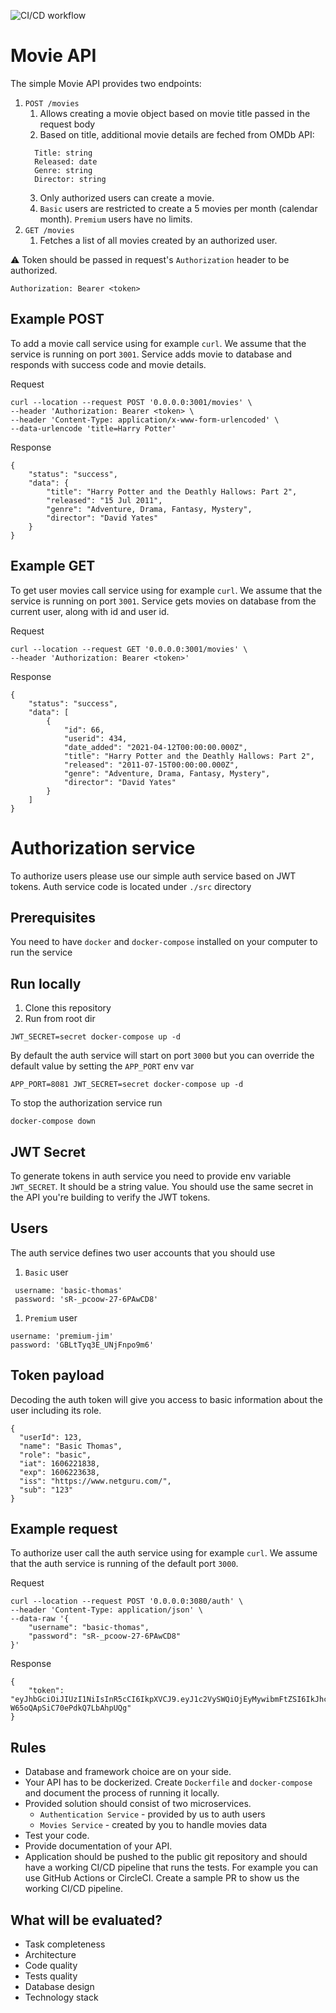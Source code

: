 ![CI/CD workflow](https://github.com/pkavvadias/Movies-API-netguru/actions/workflows/main.yml/badge.svg)
# Movie API

The simple Movie API provides two endpoints:

1. `POST /movies`
   1. Allows creating a movie object based on movie title passed in the request body
   2. Based on title, additional movie details are feched from OMDb API:
   ```
     Title: string
     Released: date
     Genre: string
     Director: string
   ```
   3. Only authorized users can create a movie.
   4. `Basic` users are restricted to create a 5 movies per month (calendar
      month). `Premium` users have no limits.
1. `GET /movies`
   1. Fetches a list of all movies created by an authorized user.

⚠️ Token should be passed in request's `Authorization` header to be authorized.

```
Authorization: Bearer <token>
```
## Example POST 

To add a movie call service using for example `curl`. We assume
that the service is running on port `3001`. Service adds movie to database
and responds with success code and movie details.

Request

```
curl --location --request POST '0.0.0.0:3001/movies' \
--header 'Authorization: Bearer <token> \
--header 'Content-Type: application/x-www-form-urlencoded' \
--data-urlencode 'title=Harry Potter'

```

Response

```
{
    "status": "success",
    "data": {
        "title": "Harry Potter and the Deathly Hallows: Part 2",
        "released": "15 Jul 2011",
        "genre": "Adventure, Drama, Fantasy, Mystery",
        "director": "David Yates"
    }
}
```

## Example GET 

To get user movies call service using for example `curl`. We assume
that the service is running on port `3001`. Service gets movies on
database from the current user, along with id and user id.

Request

```
curl --location --request GET '0.0.0.0:3001/movies' \
--header 'Authorization: Bearer <token>'

```

Response

```
{
    "status": "success",
    "data": [
        {
            "id": 66,
            "userid": 434,
            "date_added": "2021-04-12T00:00:00.000Z",
            "title": "Harry Potter and the Deathly Hallows: Part 2",
            "released": "2011-07-15T00:00:00.000Z",
            "genre": "Adventure, Drama, Fantasy, Mystery",
            "director": "David Yates"
        }
    ]
}
```
# Authorization service

To authorize users please use our simple auth service based on JWT tokens.
Auth service code is located under `./src` directory

## Prerequisites

You need to have `docker` and `docker-compose` installed on your computer to run the service

## Run locally

1. Clone this repository
1. Run from root dir

```
JWT_SECRET=secret docker-compose up -d
```

By default the auth service will start on port `3000` but you can override
the default value by setting the `APP_PORT` env var

```
APP_PORT=8081 JWT_SECRET=secret docker-compose up -d
```

To stop the authorization service run

```
docker-compose down
```

## JWT Secret

To generate tokens in auth service you need to provide env variable
`JWT_SECRET`. It should be a string value. You should use the same secret in
the API you're building to verify the JWT tokens.

## Users

The auth service defines two user accounts that you should use

1. `Basic` user

```
 username: 'basic-thomas'
 password: 'sR-_pcoow-27-6PAwCD8'
```

1. `Premium` user

```
username: 'premium-jim'
password: 'GBLtTyq3E_UNjFnpo9m6'
```

## Token payload

Decoding the auth token will give you access to basic information about the
user including its role.

```
{
  "userId": 123,
  "name": "Basic Thomas",
  "role": "basic",
  "iat": 1606221838,
  "exp": 1606223638,
  "iss": "https://www.netguru.com/",
  "sub": "123"
}
```

## Example request

To authorize user call the auth service using for example `curl`. We assume
that the auth service is running of the default port `3000`.

Request

```
curl --location --request POST '0.0.0.0:3080/auth' \
--header 'Content-Type: application/json' \
--data-raw '{
    "username": "basic-thomas",
    "password": "sR-_pcoow-27-6PAwCD8"
}'
```

Response

```
{
    "token": "eyJhbGciOiJIUzI1NiIsInR5cCI6IkpXVCJ9.eyJ1c2VySWQiOjEyMywibmFtZSI6IkJhc2ljIFRob21hcyIsInJvbGUiOiJiYXNpYyIsImlhdCI6MTYwNjIyMTgzOCwiZXhwIjoxNjA2MjIzNjM4LCJpc3MiOiJodHRwczovL3d3dy5uZXRndXJ1LmNvbS8iLCJzdWIiOiIxMjMifQ.KjZ3zZM1lZa1SB8U-W65oQApSiC70ePdkQ7LbAhpUQg"
}
```

## Rules

- Database and framework choice are on your side.
- Your API has to be dockerized. Create `Dockerfile` and `docker-compose` and document the process of running it locally.
- Provided solution should consist of two microservices.
  - `Authentication Service` - provided by us to auth users
  - `Movies Service` - created by you to handle movies data
- Test your code.
- Provide documentation of your API.
- Application should be pushed to the public git repository and should have a
  working CI/CD pipeline that runs the tests. For example you can use GitHub
  Actions or CircleCI. Create a sample PR to show us the working CI/CD pipeline.

## What will be evaluated?

- Task completeness
- Architecture
- Code quality
- Tests quality
- Database design
- Technology stack
